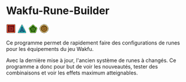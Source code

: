 # Wakfu-Rune-Builder

<img style="inline-block" alt="Image" title="red-rune" src="/images/red_rune.png" />
<img style="inline-block" alt="Image" title="blue-rune" src="/images/blue_rune.png" />
<img style="inline-block" alt="Image" title="green-rune" src="/images/green_rune.png" />
<img style="inline-block" alt="Image" title="white-rune" src="/images/white_rune.png" />

Ce programme permet de rapidement faire des configurations de runes pour les équipements du jeu Wakfu.

Avec la dernière mise à jour, l'ancien système de runes à changés.
Ce programme a donc pour but de voir les nouveautés, tester des combinaisons et voir les effets maximum atteignables.